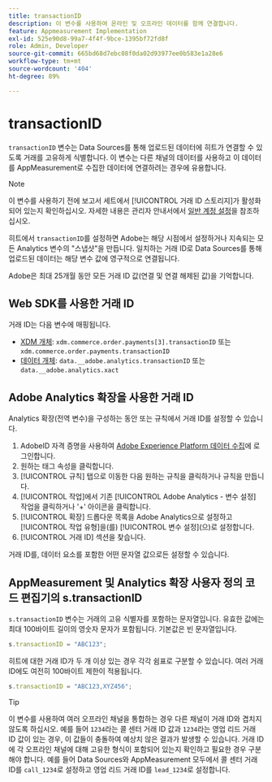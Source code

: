 ```yaml
---
title: transactionID
description: 이 변수를 사용하여 온라인 및 오프라인 데이터를 함께 연결합니다.
feature: Appmeasurement Implementation
exl-id: 525e90d8-99a7-4f4f-9bce-1395bf72fd8f
role: Admin, Developer
source-git-commit: 665bd68d7ebc08f0da02d93977ee0b583e1a28e6
workflow-type: tm+mt
source-wordcount: '404'
ht-degree: 89%

---
```


# transactionID

`transactionID` 변수는 Data Sources를 통해 업로드된 데이터에 히트가 연결할 수 있도록 거래를 고유하게 식별합니다. 이 변수는 다른 채널의 데이터를 사용하고 이 데이터를 AppMeasurement로 수집한 데이터에 연결하려는 경우에 유용합니다.

>[!NOTE]
>
>이 변수를 사용하기 전에 보고서 세트에서 [!UICONTROL 거래 ID 스토리지]가 활성화되어 있는지 확인하십시오. 자세한 내용은 관리자 안내서에서 [일반 계정 설정](/help/admin/admin/c-manage-report-suites/c-edit-report-suites/general/general-acct-settings-admin.md)을 참조하십시오.

히트에서 `transactionID`를 설정하면 Adobe는 해당 시점에서 설정하거나 지속되는 모든 Analytics 변수의 &quot;스냅샷&quot;을 만듭니다. 일치하는 거래 ID로 Data Sources를 통해 업로드된 데이터는 해당 변수 값에 영구적으로 연결됩니다.

Adobe은 최대 25개월 동안 모든 거래 ID 값(연결 및 연결 해제된 값)을 기억합니다.

## Web SDK를 사용한 거래 ID

거래 ID는 다음 변수에 매핑됩니다.

* [XDM 개체](/help/implement/aep-edge/xdm-var-mapping.md): `xdm.commerce.order.payments[3].transactionID` 또는 `xdm.commerce.order.payments.transactionID`
* [데이터 개체](/help/implement/aep-edge/data-var-mapping.md): `data.__adobe.analytics.transactionID` 또는 `data.__adobe.analytics.xact`

## Adobe Analytics 확장을 사용한 거래 ID

Analytics 확장(전역 변수)을 구성하는 동안 또는 규칙에서 거래 ID를 설정할 수 있습니다.

1. AdobeID 자격 증명을 사용하여 [Adobe Experience Platform 데이터 수집](https://experience.adobe.com/data-collection)에 로그인합니다.
2. 원하는 태그 속성을 클릭합니다.
3. [!UICONTROL 규칙] 탭으로 이동한 다음 원하는 규칙을 클릭하거나 규칙을 만듭니다.
4. [!UICONTROL 작업]에서 기존 [!UICONTROL Adobe Analytics - 변수 설정] 작업을 클릭하거나 &#39;+&#39; 아이콘을 클릭합니다.
5. [!UICONTROL 확장] 드롭다운 목록을 Adobe Analytics으로 설정하고 [!UICONTROL 작업 유형]을(를) [!UICONTROL 변수 설정]&#x200B;(으)로 설정합니다.
6. [!UICONTROL 거래 ID] 섹션을 찾습니다.

거래 ID를, 데이터 요소를 포함한 어떤 문자열 값으로든 설정할 수 있습니다.

## AppMeasurement 및 Analytics 확장 사용자 정의 코드 편집기의 s.transactionID

`s.transactionID` 변수는 거래의 고유 식별자를 포함하는 문자열입니다. 유효한 값에는 최대 100바이트 길이의 영숫자 문자가 포함됩니다. 기본값은 빈 문자열입니다.

```js
s.transactionID = "ABC123";
```

히트에 대한 거래 ID가 두 개 이상 있는 경우 각각 쉼표로 구분할 수 있습니다. 여러 거래 ID에도 여전히 100바이트 제한이 적용됩니다.

```js
s.transactionID = "ABC123,XYZ456";
```

>[!TIP]
>
>이 변수를 사용하여 여러 오프라인 채널을 통합하는 경우 다른 채널이 거래 ID와 겹치지 않도록 하십시오. 예를 들어 `1234`라는 콜 센터 거래 ID 값과 `1234`라는 영업 리드 거래 ID 값이 있는 경우, 이 값들이 충돌하여 예상치 않은 결과가 발생할 수 있습니다. 거래 ID에 각 오프라인 채널에 대해 고유한 형식이 포함되어 있는지 확인하고 필요한 경우 구분해야 합니다. 예를 들어 Data Sources와 AppMeasurement 모두에서 콜 센터 거래 ID를 `call_1234`로 설정하고 영업 리드 거래 ID를 `lead_1234`로 설정합니다.
